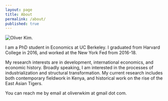 ```yaml
---
layout: page
title: About
permalink: /about/
published: true
---
```


![Oliver Kim.]({{site.baseurl}}/images/oliver_kim_photo.jpeg "Oliver Kim")

I am a PhD student in Economics at UC Berkeley. I graduated from Harvard College in 2016, and worked at the New York Fed from 2016-18.

My research interests are in development, international economics, and economic history. Broadly speaking, I am interested in the processes of industrialization and structural transformation. My current research includes both contemporary fieldwork in Kenya, and historical work on the rise of the East Asian Tigers.

You can reach me by email at oliverwkim at gmail dot com.